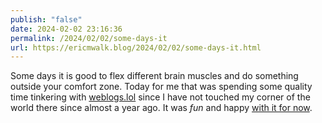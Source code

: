 ```yaml
---
publish: "false"
date: 2024-02-02 23:16:36
permalink: /2024/02/02/some-days-it
url: https://ericmwalk.blog/2024/02/02/some-days-it.html
---
```


Some days it is good to flex different brain muscles and do something outside your comfort zone. Today for me that was spending some quality time tinkering with [weblogs.lol](weblog.lol) since I have not touched my corner of the world there since almost a year ago. It was *fun* and happy [with it for now](https://ericmwalk.weblog.lol/2024/02/spending-time-with-weblog).